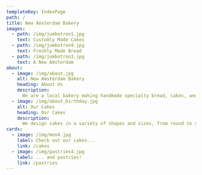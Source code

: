 ```yaml
---
templateKey: IndexPage
path: /
title: New Amsterdam Bakery
images: 
  - path: /img/jumbotron1.jpg
    text: Customly Made Cakes
  - path: /img/jumbotron4.jpg
    text: Freshly Made Bread
  - path: /img/jumbotron3.jpg
    text: A New Amsterdam
about: 
  - image: /img/about.jpg
    alt: New Amsterdam Bakery
    heading: About Us
    description:
      We are a local bakery making handmade specialty bread, cakes, and cookies for over 25 years. Our baked good has no chemical or preservatives and baked fresh every day. We also carry many vegetarian selections (egg-free) , and healthy bread (sugar free, salt-free).
  - image: /img/about_birthday.jpg
    alt: Our Cakes
    heading: Our Cakes
    description:
      We design cakes in a variety of shapes and sizes, from round to square or rectangle, or your custom shape of choice. We will customize your cake to your liking. Egg-free Vegetarian, and vegan cakes options are available. We make delicious Fruitcakes, and Blackforest cakes as well.
cards:
  - image: /img/men4.jpg
    label: Check out our cakes...
    link: /cakes
  - image: /img/pastries4.jpg
    label: ... and pastries!
    link: /pastries
---
```

